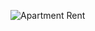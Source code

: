 ![Apartment Rent](https://github.com/GoodGuyFate/RentAverage/assets/112720737/478d5d8f-c17b-431d-854e-1eba9d13205c)
